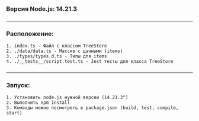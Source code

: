### Версия Node.js: 14.21.3

###
---
### **Расположение:**
```
1. index.ts - Файл с классом TreeStore
2. ./data/data.ts - Массив с данными (items)
3. ./types/types.d.ts - Типы для items
4. ./__tests__/script.test.ts - Jest тесты для класса TreeStore

```
###
---
### **Звпуск:**
```
1. Установить node.js нужной версии (14.21.3^)
2. Выполнить npm install
3. Команды можно посмотреть в package.json (build, test, compile, start)

```




